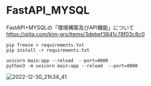 # FastAPI_MYSQL

FastAPI+MYSQLの「環境構築及びAPI機能」について  
https://qiita.com/kim-grs/items/3debef3841c78f03c8c0

```
pip freeze > requirements.txt
pip install -r requirements.txt
```

```
uvicorn main:app --reload  --port=8000
python3 -m uvicorn main:app --reload  --port=8000
```

![2022-12-30_21h34_41](https://user-images.githubusercontent.com/15902862/210070725-c05c0a88-774b-40cf-9593-b08b4711d9a3.png)
